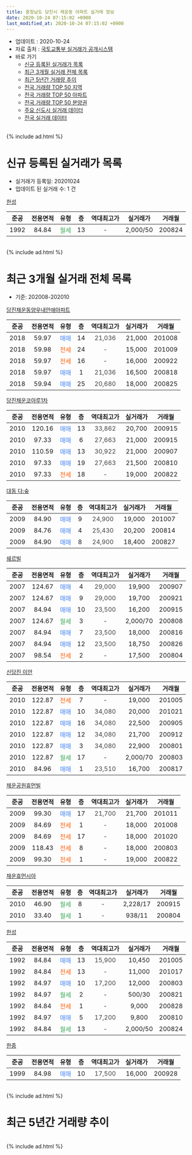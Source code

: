 ```yaml
---
title: 충청남도 당진시 채운동 아파트 실거래 정보
date: 2020-10-24 07:15:02 +0900
last_modified_at: 2020-10-24 07:15:02 +0900
---
```


* 업데이트 : 2020-10-24
* 자료 출처 : [국토교통부 실거래가 공개시스템](http://rt.molit.go.kr)
* 바로 가기
    * [신규 등록된 실거래가 목록](#신규-등록된-실거래가-목록)
    * [최근 3개월 실거래 전체 목록](#최근-3개월-실거래-전체-목록)
    * [최근 5년간 거래량 추이](#최근-5년간-거래량-추이)
    * [전국 거래량 TOP 50 지역](https://inasie.github.io/apt-trade-info/최근-3개월-전국에서-가장-거래가-많이-발생한-지역)
    * [전국 거래량 TOP 50 아파트](https://inasie.github.io/apt-trade-info/최근-3개월-전국에서-가장-거래가-많이-발생한-아파트)
    * [전국 거래량 TOP 50 분양권](https://inasie.github.io/apt-trade-info/최근-3개월-전국에서-가장-거래가-많이-발생한-분양권)
    * [주요 신도시 실거래 데이터](https://inasie.github.io/apt-trade-info/주요-신도시)
    * [전국 실거래 데이터](https://inasie.github.io/apt-trade-info/전국)
<br>
{% include ad.html %}
<br>

# 신규 등록된 실거래가 목록
* 실거래가 등록일: 20201024
* 업데이트 된 실거래 수: 1 건


[한성](https://search.naver.com/search.naver?query=%EC%B6%A9%EC%B2%AD%EB%82%A8%EB%8F%84+%EB%8B%B9%EC%A7%84%EC%8B%9C+%EC%B1%84%EC%9A%B4%EB%8F%99+%ED%95%9C%EC%84%B1)

|준공|전용면적|유형|층|역대최고가|실거래가|거래월|
|:---:|:---:|:---:|:---:|:---:|:---:|:---:|
|1992|84.84|<span style="color:#34a853">월세</span>|13|<span style="color:#444444">-</span>|2,000/50|200824|


<br>
{% include ad.html %}
<br>

# 최근 3개월 실거래 전체 목록
* 기준: 202008-202010


[당진채운동양우내안애아파트](https://search.naver.com/search.naver?query=%EC%B6%A9%EC%B2%AD%EB%82%A8%EB%8F%84+%EB%8B%B9%EC%A7%84%EC%8B%9C+%EC%B1%84%EC%9A%B4%EB%8F%99+%EB%8B%B9%EC%A7%84%EC%B1%84%EC%9A%B4%EB%8F%99%EC%96%91%EC%9A%B0%EB%82%B4%EC%95%88%EC%95%A0%EC%95%84%ED%8C%8C%ED%8A%B8)

|준공|전용면적|유형|층|역대최고가|실거래가|거래월|
|:---:|:---:|:---:|:---:|:---:|:---:|:---:|
|2018|59.97|<span style="color:#4285f3">매매</span>|14|<span style="color:#444444">21,036</span>|21,000|201008|
|2018|59.98|<span style="color:#ff5a00">전세</span>|24|<span style="color:#444444">-</span>|15,000|201009|
|2018|59.97|<span style="color:#ff5a00">전세</span>|16|<span style="color:#444444">-</span>|16,000|200922|
|2018|59.97|<span style="color:#4285f3">매매</span>|1|<span style="color:#444444">21,036</span>|16,500|200818|
|2018|59.94|<span style="color:#4285f3">매매</span>|25|<span style="color:#444444">20,680</span>|18,000|200825|

[당진채운코아루1차](https://search.naver.com/search.naver?query=%EC%B6%A9%EC%B2%AD%EB%82%A8%EB%8F%84+%EB%8B%B9%EC%A7%84%EC%8B%9C+%EC%B1%84%EC%9A%B4%EB%8F%99+%EB%8B%B9%EC%A7%84%EC%B1%84%EC%9A%B4%EC%BD%94%EC%95%84%EB%A3%A81%EC%B0%A8)

|준공|전용면적|유형|층|역대최고가|실거래가|거래월|
|:---:|:---:|:---:|:---:|:---:|:---:|:---:|
|2010|120.16|<span style="color:#4285f3">매매</span>|13|<span style="color:#444444">33,862</span>|20,700|200915|
|2010|97.33|<span style="color:#4285f3">매매</span>|6|<span style="color:#444444">27,663</span>|21,000|200915|
|2010|110.59|<span style="color:#4285f3">매매</span>|13|<span style="color:#444444">30,922</span>|21,000|200907|
|2010|97.33|<span style="color:#4285f3">매매</span>|19|<span style="color:#444444">27,663</span>|21,500|200810|
|2010|97.33|<span style="color:#ff5a00">전세</span>|18|<span style="color:#444444">-</span>|19,000|200822|

[대동 다:숲](https://search.naver.com/search.naver?query=%EC%B6%A9%EC%B2%AD%EB%82%A8%EB%8F%84+%EB%8B%B9%EC%A7%84%EC%8B%9C+%EC%B1%84%EC%9A%B4%EB%8F%99+%EB%8C%80%EB%8F%99+%EB%8B%A4%3A%EC%88%B2)

|준공|전용면적|유형|층|역대최고가|실거래가|거래월|
|:---:|:---:|:---:|:---:|:---:|:---:|:---:|
|2009|84.90|<span style="color:#4285f3">매매</span>|9|<span style="color:#444444">24,900</span>|19,000|201007|
|2009|84.76|<span style="color:#4285f3">매매</span>|4|<span style="color:#444444">25,430</span>|20,200|200814|
|2009|84.90|<span style="color:#4285f3">매매</span>|8|<span style="color:#444444">24,900</span>|18,400|200827|

[쉐르빌](https://search.naver.com/search.naver?query=%EC%B6%A9%EC%B2%AD%EB%82%A8%EB%8F%84+%EB%8B%B9%EC%A7%84%EC%8B%9C+%EC%B1%84%EC%9A%B4%EB%8F%99+%EC%89%90%EB%A5%B4%EB%B9%8C)

|준공|전용면적|유형|층|역대최고가|실거래가|거래월|
|:---:|:---:|:---:|:---:|:---:|:---:|:---:|
|2007|124.67|<span style="color:#4285f3">매매</span>|4|<span style="color:#444444">29,000</span>|19,900|200907|
|2007|124.67|<span style="color:#4285f3">매매</span>|9|<span style="color:#444444">29,000</span>|19,700|200921|
|2007|84.94|<span style="color:#4285f3">매매</span>|10|<span style="color:#444444">23,500</span>|16,200|200915|
|2007|124.67|<span style="color:#34a853">월세</span>|3|<span style="color:#444444">-</span>|2,000/70|200808|
|2007|84.94|<span style="color:#4285f3">매매</span>|7|<span style="color:#444444">23,500</span>|18,000|200816|
|2007|84.94|<span style="color:#4285f3">매매</span>|12|<span style="color:#444444">23,500</span>|18,750|200826|
|2007|98.54|<span style="color:#ff5a00">전세</span>|2|<span style="color:#444444">-</span>|17,500|200804|

[신당진 이안](https://search.naver.com/search.naver?query=%EC%B6%A9%EC%B2%AD%EB%82%A8%EB%8F%84+%EB%8B%B9%EC%A7%84%EC%8B%9C+%EC%B1%84%EC%9A%B4%EB%8F%99+%EC%8B%A0%EB%8B%B9%EC%A7%84+%EC%9D%B4%EC%95%88)

|준공|전용면적|유형|층|역대최고가|실거래가|거래월|
|:---:|:---:|:---:|:---:|:---:|:---:|:---:|
|2010|122.87|<span style="color:#ff5a00">전세</span>|7|<span style="color:#444444">-</span>|19,000|201005|
|2010|122.87|<span style="color:#4285f3">매매</span>|10|<span style="color:#444444">34,080</span>|20,000|201021|
|2010|122.87|<span style="color:#4285f3">매매</span>|16|<span style="color:#444444">34,080</span>|22,500|200905|
|2010|122.87|<span style="color:#4285f3">매매</span>|12|<span style="color:#444444">34,080</span>|21,700|200912|
|2010|122.87|<span style="color:#4285f3">매매</span>|3|<span style="color:#444444">34,080</span>|22,900|200801|
|2010|122.87|<span style="color:#34a853">월세</span>|17|<span style="color:#444444">-</span>|2,000/70|200803|
|2010|84.96|<span style="color:#4285f3">매매</span>|1|<span style="color:#444444">23,510</span>|16,700|200817|

[채운공원휴먼빌](https://search.naver.com/search.naver?query=%EC%B6%A9%EC%B2%AD%EB%82%A8%EB%8F%84+%EB%8B%B9%EC%A7%84%EC%8B%9C+%EC%B1%84%EC%9A%B4%EB%8F%99+%EC%B1%84%EC%9A%B4%EA%B3%B5%EC%9B%90%ED%9C%B4%EB%A8%BC%EB%B9%8C)

|준공|전용면적|유형|층|역대최고가|실거래가|거래월|
|:---:|:---:|:---:|:---:|:---:|:---:|:---:|
|2009|99.30|<span style="color:#4285f3">매매</span>|17|<span style="color:#444444">21,700</span>|21,700|201011|
|2009|84.69|<span style="color:#ff5a00">전세</span>|1|<span style="color:#444444">-</span>|18,000|201008|
|2009|84.69|<span style="color:#ff5a00">전세</span>|17|<span style="color:#444444">-</span>|18,000|201020|
|2009|118.43|<span style="color:#ff5a00">전세</span>|8|<span style="color:#444444">-</span>|18,000|200803|
|2009|99.30|<span style="color:#ff5a00">전세</span>|1|<span style="color:#444444">-</span>|19,000|200822|

[채운휴먼시아](https://search.naver.com/search.naver?query=%EC%B6%A9%EC%B2%AD%EB%82%A8%EB%8F%84+%EB%8B%B9%EC%A7%84%EC%8B%9C+%EC%B1%84%EC%9A%B4%EB%8F%99+%EC%B1%84%EC%9A%B4%ED%9C%B4%EB%A8%BC%EC%8B%9C%EC%95%84)

|준공|전용면적|유형|층|역대최고가|실거래가|거래월|
|:---:|:---:|:---:|:---:|:---:|:---:|:---:|
|2010|46.90|<span style="color:#34a853">월세</span>|8|<span style="color:#444444">-</span>|2,228/17|200915|
|2010|33.40|<span style="color:#34a853">월세</span>|1|<span style="color:#444444">-</span>|938/11|200804|

[한성](https://search.naver.com/search.naver?query=%EC%B6%A9%EC%B2%AD%EB%82%A8%EB%8F%84+%EB%8B%B9%EC%A7%84%EC%8B%9C+%EC%B1%84%EC%9A%B4%EB%8F%99+%ED%95%9C%EC%84%B1)

|준공|전용면적|유형|층|역대최고가|실거래가|거래월|
|:---:|:---:|:---:|:---:|:---:|:---:|:---:|
|1992|84.84|<span style="color:#4285f3">매매</span>|13|<span style="color:#444444">15,900</span>|10,450|201005|
|1992|84.84|<span style="color:#ff5a00">전세</span>|13|<span style="color:#444444">-</span>|11,000|201017|
|1992|84.97|<span style="color:#4285f3">매매</span>|10|<span style="color:#444444">17,200</span>|12,000|200803|
|1992|84.97|<span style="color:#34a853">월세</span>|2|<span style="color:#444444">-</span>|500/30|200821|
|1992|84.84|<span style="color:#ff5a00">전세</span>|1|<span style="color:#444444">-</span>|9,000|200828|
|1992|84.97|<span style="color:#4285f3">매매</span>|5|<span style="color:#444444">17,200</span>|9,800|200810|
|1992|84.84|<span style="color:#34a853">월세</span>|13|<span style="color:#444444">-</span>|2,000/50|200824|


<script async src="//pagead2.googlesyndication.com/pagead/js/adsbygoogle.js"></script>
<!-- 기본 -->
<ins class="adsbygoogle"
     style="display:block"
     data-ad-client="ca-pub-2446590836940007"
     data-ad-slot="1659523306"
     data-ad-format="auto"
     data-full-width-responsive="true"></ins>
<script>
(adsbygoogle = window.adsbygoogle || []).push({});
</script>


[한중](https://search.naver.com/search.naver?query=%EC%B6%A9%EC%B2%AD%EB%82%A8%EB%8F%84+%EB%8B%B9%EC%A7%84%EC%8B%9C+%EC%B1%84%EC%9A%B4%EB%8F%99+%ED%95%9C%EC%A4%91)

|준공|전용면적|유형|층|역대최고가|실거래가|거래월|
|:---:|:---:|:---:|:---:|:---:|:---:|:---:|
|1999|84.98|<span style="color:#4285f3">매매</span>|10|<span style="color:#444444">17,500</span>|16,000|200928|


<br>
{% include ad.html %}
<br>

# 최근 5년간 거래량 추이


<div style="width:100%;">
    <canvas id="deal_progress" height="200"></canvas>
</div>

<script>
new Chart(document.getElementById("deal_progress"), {
    type: 'line',
    data: {
        labels: ['201510','201511','201512','201601','201602','201603','201604','201605','201606','201607','201608','201609','201610','201611','201612','201701','201702','201703','201704','201705','201706','201707','201708','201709','201710','201711','201712','201801','201802','201803','201804','201805','201806','201807','201808','201809','201810','201811','201812','201901','201902','201903','201904','201905','201906','201907','201908','201909','201910','201911','201912','202001','202002','202003','202004','202005','202006','202007','202008','202009','202010'],
        datasets: [{
            label: '매매',
            pointRadius: 1,
            data: [24, 15, 13, 11, 11, 15, 10, 12, 13, 12, 11, 15, 16, 4, 9, 9, 19, 17, 5, 18, 11, 9, 15, 12, 10, 23, 18, 18, 14, 13, 14, 12, 18, 9, 6, 4, 6, 2, 1, 10, 10, 11, 5, 14, 13, 4, 9, 11, 14, 17, 20, 5, 19, 10, 7, 13, 21, 12, 11, 9, 5],
            borderColor: "rgba(255, 201, 14, 1)",
            backgroundColor: "rgba(255, 201, 14, 0.5)",
            fill: false,
            lineTension: 0
        },{
            label: '전월세',
            pointRadius: 1,
            data: [6, 9, 13, 11, 16, 16, 11, 9, 8, 10, 7, 6, 7, 11, 5, 13, 6, 11, 5, 5, 9, 7, 7, 8, 6, 11, 6, 11, 11, 10, 7, 10, 6, 11, 12, 14, 10, 15, 7, 16, 12, 13, 7, 14, 7, 4, 6, 7, 16, 5, 10, 8, 13, 11, 8, 14, 17, 15, 10, 2, 5],
            borderColor: "rgba(0, 141, 185, 1)",
            backgroundColor: "rgba(0, 141, 185, 0.5)",
            fill: false,
            lineTension: 0
        }
        ]
    },
    options: {
        responsive: true,
        title: {
            display: false
        },
        tooltips: {
            mode: 'index',
            intersect: false
        },
        hover: {
            mode: 'nearest',
            intersect: true
        },
        scales: {
            xAxes: [{
                display: true,
                scaleLabel: {
                    display: true,
                    labelString: '년/월'
                }
            }],
            yAxes: [{
                display: true,
                ticks: {
                    suggestedMin: 0,
                },
                scaleLabel: {
                    display: true,
                    labelString: '실거래 수'
                }
            }]
        }
    }
});

</script>


<br>
{% include ad.html %}
<br>


